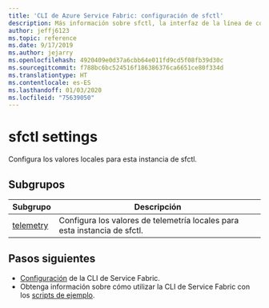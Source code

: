 ```yaml
---
title: 'CLI de Azure Service Fabric: configuración de sfctl'
description: Más información sobre sfctl, la interfaz de la línea de comandos de Azure Service Fabric. Incluye una lista de comandos para configurar los parámetros locales de sfctl.
author: jeffj6123
ms.topic: reference
ms.date: 9/17/2019
ms.author: jejarry
ms.openlocfilehash: 4920409e0d37a6cbb64e011fd9cd5f08fb39d30c
ms.sourcegitcommit: f788bc6bc524516f186386376ca6651ce80f334d
ms.translationtype: HT
ms.contentlocale: es-ES
ms.lasthandoff: 01/03/2020
ms.locfileid: "75639050"
---
```

# <a name="sfctl-settings"></a>sfctl settings
Configura los valores locales para esta instancia de sfctl.

## <a name="subgroups"></a>Subgrupos
|Subgrupo|Descripción|
| --- | --- |
| [telemetry](service-fabric-sfctl-settings-telemetry.md) | Configura los valores de telemetría locales para esta instancia de sfctl. |


## <a name="next-steps"></a>Pasos siguientes   
- [Configuración](service-fabric-cli.md) de la CLI de Service Fabric.   
- Obtenga información sobre cómo utilizar la CLI de Service Fabric con los [scripts de ejemplo](/azure/service-fabric/scripts/sfctl-upgrade-application).